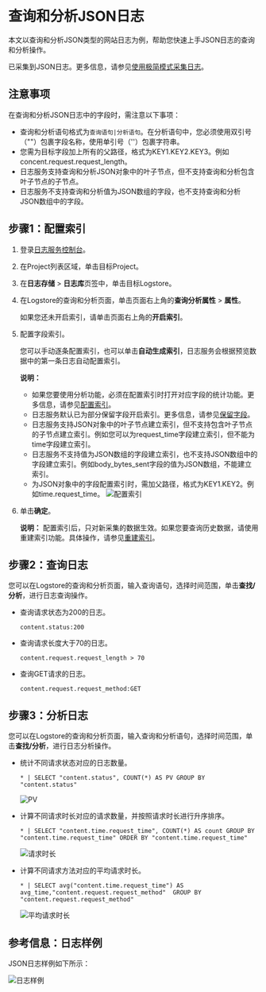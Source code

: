# 查询和分析JSON日志

本文以查询和分析JSON类型的网站日志为例，帮助您快速上手JSON日志的查询和分析操作。

已采集到JSON日志。更多信息，请参见[使用极简模式采集日志](/intl.zh-CN/数据采集/Logtail采集/采集文本日志/使用极简模式采集日志.md)。

## 注意事项

在查询和分析JSON日志中的字段时，需注意以下事项：

-   查询和分析语句格式为`查询语句|分析语句`。在分析语句中，您必须使用双引号（""）包裹字段名称，使用单引号（''）包裹字符串。
-   您需为目标字段加上所有的父路径，格式为KEY1.KEY2.KEY3。例如concent.request.request\_length。
-   日志服务支持查询和分析JSON对象中的叶子节点，但不支持查询和分析包含叶子节点的子节点。
-   日志服务不支持查询和分析值为JSON数组的字段，也不支持查询和分析JSON数组中的字段。

## 步骤1：配置索引

1.  登录[日志服务控制台](https://sls.console.aliyun.com)。

2.  在Project列表区域，单击目标Project。

3.  在**日志存储** \> **日志库**页签中，单击目标Logstore。

4.  在Logstore的查询和分析页面，单击页面右上角的**查询分析属性** \> **属性**。

    如果您还未开启索引，请单击页面右上角的**开启索引**。

5.  配置字段索引。

    您可以手动逐条配置索引，也可以单击**自动生成索引**，日志服务会根据预览数据中的第一条日志自动配置索引。

    **说明：**

    -   如果您要使用分析功能，必须在配置索引时打开对应字段的统计功能。更多信息，请参见[配置索引](/intl.zh-CN/查询与分析/配置索引.md)。
    -   日志服务默认已为部分保留字段开启索引。更多信息，请参见[保留字段](/intl.zh-CN/产品简介/限制说明/保留字段.md)。
    -   日志服务支持JSON对象中的叶子节点建立索引，但不支持包含叶子节点的子节点建立索引。例如您可以为request\_time字段建立索引，但不能为time字段建立索引。
    -   日志服务不支持值为JSON数组的字段建立索引，也不支持JSON数组中的字段建立索引。例如body\_bytes\_sent字段的值为JSON数组，不能建立索引。
    -   为JSON对象中的字段配置索引时，需加父路径，格式为KEY1.KEY2。例如time.request\_time。
    ![配置索引](https://static-aliyun-doc.oss-accelerate.aliyuncs.com/assets/img/zh-CN/1957881161/p211906.png)

6.  单击**确定**。

    **说明：** 配置索引后，只对新采集的数据生效。如果您要查询历史数据，请使用重建索引功能。具体操作，请参见[重建索引](/intl.zh-CN/查询与分析/查询语法与功能/重建索引.md)。


## 步骤2：查询日志

您可以在Logstore的查询和分析页面，输入查询语句，选择时间范围，单击**查找/分析**，进行日志查询操作。

-   查询请求状态为200的日志。

    ```
    content.status:200
    ```

-   查询请求长度大于70的日志。

    ```
    content.request.request_length > 70
    ```

-   查询GET请求的日志。

    ```
    content.request.request_method:GET
    ```


## 步骤3：分析日志

您可以在Logstore的查询和分析页面，输入查询和分析语句，选择时间范围，单击**查找/分析**，进行日志分析操作。

-   统计不同请求状态对应的日志数量。

    ```
    * | SELECT "content.status", COUNT(*) AS PV GROUP BY "content.status"
    ```

    ![PV](https://static-aliyun-doc.oss-accelerate.aliyuncs.com/assets/img/zh-CN/5038271161/p232778.png)

-   计算不同请求时长对应的请求数量，并按照请求时长进行升序排序。

    ```
    * | SELECT "content.time.request_time", COUNT(*) AS count GROUP BY "content.time.request_time" ORDER BY "content.time.request_time"
    ```

    ![请求时长](https://static-aliyun-doc.oss-accelerate.aliyuncs.com/assets/img/zh-CN/5038271161/p232779.png)

-   计算不同请求方法对应的平均请求时长。

    ```
    * | SELECT avg("content.time.request_time") AS avg_time,"content.request.request_method"  GROUP BY "content.request.request_method"
    ```

    ![平均请求时长](https://static-aliyun-doc.oss-accelerate.aliyuncs.com/assets/img/zh-CN/5038271161/p232780.png)


## 参考信息：日志样例

JSON日志样例如下所示：

![日志样例](https://static-aliyun-doc.oss-accelerate.aliyuncs.com/assets/img/zh-CN/1957881161/p211913.png)

